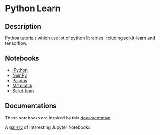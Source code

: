 # Python Learn

## Description

Python tutorials which use lot of python librairies including scikit-learn and tensorflow.

## Notebooks

* [IPython](https://github.com/jbuisine/python-learn/blob/master/01.IPython/IPython.ipynb)
* [NumPy](https://github.com/jbuisine/python-learn/blob/master/02.Numpy/Numpy.ipynb)
* [Pandas](https://github.com/jbuisine/python-learn/blob/master/03.Pandas/README.md)
* [Matplotlib](https://github.com/jbuisine/python-learn/blob/master/04.Matplotlib/Matplotlib.ipynb)
* [Scikit-lean](https://github.com/jbuisine/python-learn/blob/master/05.ScikitLearn/ScikitLearn.ipynb)

## Documentations

These notebooks are inspired by this [documentation](https://github.com/jakevdp/PythonDataScienceHandbook/tree/master/notebooks)

A [gallery](https://github.com/jupyter/jupyter/wiki/A-gallery-of-interesting-Jupyter-Notebooks) of interesting Jupyter Notebooks 
